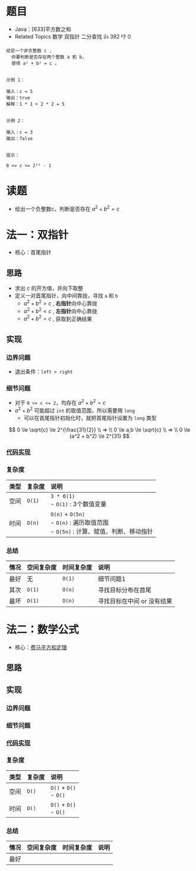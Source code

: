 # 题目

- Java：[633]平方数之和
- Related Topics 数学 双指针 二分查找 👍 382 👎 0

```text
给定一个非负整数 c ，
  你要判断是否存在两个整数 a 和 b，
  使得 a² + b² = c 。 


示例 1： 

输入：c = 5
输出：true
解释：1 * 1 + 2 * 2 = 5


示例 2： 

输入：c = 3
输出：false


提示： 

0 <= c <= 2³¹ - 1 
```

# 读题

- 给出一个负整数c，判断是否存在 $a^2 + b^2 = c$

# 法一：双指针

- 核心：首尾指针

## 思路

- 求出 c 的开方值，并向下取整
- 定义一对首尾指针，向中间靠拢，寻找 `a` 和 `b`
  - $a^2 + b^2 > c$ , **右指针**向中心靠拢
  - $a^2 + b^2 < c$ , **左指针**向中心靠拢
  - $a^2 + b^2 = c$ , 获取到正确结果

## 实现

### 边界问题

- 退出条件：`left > right`

### 细节问题

- 对于 `0 <= c <= 2`，均存在 $a^2 + b^2 = c$
- $a^2 + b^2$ 可能超过 `int` 的取值范围，所以需要用 `long`
  - 可以在首尾指针初始化时，就把首尾指针设置为 `long` 类型

$$
0 \le \sqrt{c} \le 2^{\frac{31}{2}}
\\ => \\
0 \le a,b \le \sqrt{c}
\\ => \\
0 \le (a^2 + b^2) \le 2^{31}
$$

### [代码实现](/src/main/java/leetcode/sub0633/Demo01.java)

### 复杂度

类型 | 复杂度 | 说明
:--- |:--- |:---
空间 | `O(1)` | `3 * O(1)` </br> - `O(1)` : 3个数值变量
时间 | `O(n)` | `O(n)` + `O(5n)` </br> - `O(n)` : 遍历取值范围 </br> - `O(5n)` : 计算、赋值、判断、移动指针

### 总结

情况 | 空间复杂度 | 时间复杂度 | 说明
:--- |:--- |:--- |:---
最好 | 无 | `O(1)` | 细节问题1
其次 | `O(1)` | `O(n)` | 寻找目标分布在首尾
最坏 | `O(1)` | `O(n)` | 寻找目标在中间 or 没有结果

# 法二：数学公式

- 核心：[费马平方和定理](/knowledge/math/number/费马平方和定理.md)

## 思路

## 实现

### 边界问题

### 细节问题

### [代码实现](/src/main/java/leetcode/sub0680/Demo01.java)

### 复杂度

类型 | 复杂度 | 说明
:--- |:--- |:---
空间 | `O()` | `O()` + `O()` </br> - `O()`
时间 | `O()` | `O()` + `O()` </br> - `O()`

### 总结

情况 | 空间复杂度 | 时间复杂度 | 说明
:--- |:--- |:--- |:---
最好 |

